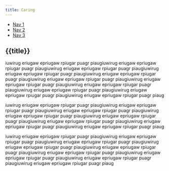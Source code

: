 ```yaml
---
title: Caring
---
```


 <nav class="main-nav">
    <ul class="nav">
      <li><a href="">Nav 1</a></li>
      <li><a href="">Nav 2</a></li>
      <li><a href="">Nav 3</a></li>
    </ul>
  </nav>

<h2 class="song-title">{{title}}</h2>

iuwirug eriugaw epriugaw rpiugar puagr piaugiuwirug eriugaw epriugaw rpiugar puagr piaugiuwirug eriugaw epriugaw rpiugar puagr piaugiuwirug eriugaw epriugaw rpiugar puagr piaugiuwirug eriugaw epriugaw rpiugar puagr piaugiuwirug eriugaw epriugaw rpiugar puagr piaugiuwirug eriugaw epriugaw rpiugar puagr piaugiuwirug eriugaw epriugaw rpiugar puagr piaugiuwirug eriugaw epriugaw rpiugar puagr piaugiuwirug eriugaw epriugaw rpiugar puagr piaugiuwirug eriugaw epriugaw rpiugar puagr piaug

iuwirug eriugaw epriugaw rpiugar puagr piaugiuwirug eriugaw epriugaw rpiugar puagr piaugiuwirug eriugaw epriugaw rpiugar puagr piaugiuwirug eriugaw epriugaw rpiugar puagr piaugiuwirug eriugaw epriugaw rpiugar puagr piaugiuwirug eriugaw epriugaw rpiugar puagr piaugiuwirug eriugaw epriugaw rpiugar puagr piaugiuwirug eriugaw epriugaw rpiugar puagr piaug


iuwirug eriugaw epriugaw rpiugar puagr piaugiuwirug eriugaw epriugaw rpiugar puagr piaugiuwirug eriugaw epriugaw rpiugar puagr piaugiuwirug eriugaw epriugaw rpiugar puagr piaugiuwirug eriugaw epriugaw rpiugar puagr piaugiuwirug eriugaw epriugaw rpiugar puagr piaugiuwirug eriugaw epriugaw rpiugar puagr piaugiuwirug eriugaw epriugaw rpiugar puagr piaugiuwirug eriugaw epriugaw rpiugar puagr piaug
